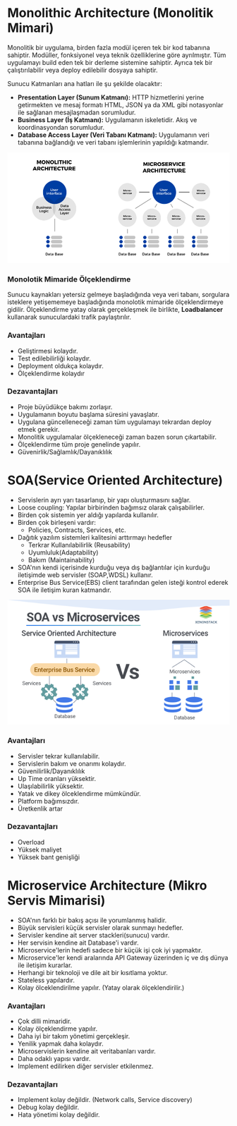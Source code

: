 # Monolithic Architecture (Monolitik Mimari) 
Monolitik bir uygulama, birden fazla modül içeren tek bir kod tabanına sahiptir. Modüller, fonksiyonel veya teknik özelliklerine göre ayrılmıştır. Tüm uygulamayı build eden tek bir derleme sistemine sahiptir. Ayrıca tek bir çalıştırılabilir veya deploy edilebilir dosyaya sahiptir.

Sunucu Katmanları ana hatları ile şu şekilde olacaktır:
- **Presentation Layer (Sunum Katmanı):** HTTP hizmetlerini yerine getirmekten ve mesaj formatı HTML, JSON ya da XML gibi notasyonlar ile sağlanan mesajlaşmadan sorumludur.
- **Business Layer (İş Katmanı):** Uygulamanın iskeletidir. Akış ve koordinasyondan sorumludur.
- **Database Access Layer (Veri Tabanı Katmanı):** Uygulamanın veri tabanına bağlandığı ve veri tabanı işlemlerinin yapıldığı katmandır.
<img src="mono-vs-micro.png"/>

### Monolotik Mimaride Ölçeklendirme 
Sunucu kaynakları yetersiz gelmeye başladığında veya veri tabanı, sorgulara isteklere yetişememeye başladığında monolotik mimaride ölçeklendirmeye gidilir.
Ölçeklendirme yatay olarak gerçekleşmek ile birlikte, **Loadbalancer** kullanarak sunuculardaki trafik paylaştırılır.

### Avantajları
- Geliştirmesi kolaydır.
- Test edilebilirliği kolaydır.
- Deployment oldukça kolaydır.
- Ölçeklendirme kolaydır

### Dezavantajları
- Proje büyüdükçe bakımı zorlaşır.
- Uygulamanın boyutu başlama süresini yavaşlatır.
- Uygulana güncelleneceği zaman tüm uygulamayı tekrardan deploy etmek gerekir.
- Monolitik uygulamalar ölçekleneceği zaman bazen sorun çıkartabilir.
- Ölçeklendirme tüm proje genelinde yapılır.
- Güvenirlik/Sağlamlık/Dayanıklılık


# SOA(Service Oriented Architecture)
- Servislerin ayrı yarı tasarlanıp, bir yapı oluşturmasını sağlar.
- Loose coupling: Yapılar birbirinden bağımsız olarak çalışabilirler.
- Birden çok sistemin yer aldığı yapılarda kullanılır.
- Birden çok birleşeni vardır:
    - Policies, Contracts, Services, etc.
- Dağıtık yazılım sistemleri kalitesini arttırmayı hedefler
    - Terkrar Kullanılabilirlik (Reusability)
    - Uyumluluk(Adaptability)
    - Bakım (Maintainability)
- SOA'nın kendi içerisinde kurduğu veya dış bağlantılar için kurduğu iletişimde web servisler (SOAP,WDSL) kullanır.
- Enterprise Bus Service(EBS) client tarafından gelen isteği kontrol ederek SOA ile iletişim kuran katmandır.
<img src="soa-vs-microservices.png"/>

### Avantajları 
- Servisler tekrar kullanılabilir.
- Servislerin bakım ve onarımı kolaydır.
- Güvenilirlik/Dayanıklılık
- Up Time oranları yüksektir.
- Ulaşılabilirlik yüksektir.
- Yatak ve dikey ölceklendirme mümkündür.
- Platform bağımsızdır.
- Üretkenlik artar

### Dezavantajları
- Overload
- Yüksek maliyet
- Yüksek bant genişliği

# Microservice Architecture (Mikro Servis Mimarisi)
- SOA'nın farklı bir bakış açısı ile yorumlanmış halidir.
- Büyük servisleri küçük servisler olarak sunmayı hedefler.
- Servisler kendine ait server stackleri(sunucu) vardır.
- Her servisin kendine ait Database'i vardır.
- Microservice'lerin hedefi sadece bir küçük işi çok iyi yapmaktır.
- Microservice'ler kendi aralarında API Gateway üzerinden iç ve dış dünya ile iletişim kurarlar.
- Herhangi bir teknoloji ve dile ait bir kısıtlama yoktur.
- Stateless yapılardır.
- Kolay ölceklendirilme yapılır. (Yatay olarak ölçeklendirilir.)

### Avantajları
- Çok dilli mimaridir.
- Kolay ölçeklendirme yapılır.
- Daha iyi bir takım yönetimi gerçekleşir.
- Yenilik yapmak daha kolaydır.
- Microservislerin kendine ait veritabanları vardır.
- Daha odaklı yapısı vardır.
- Implement edilirken diğer servisler etkilenmez.

### Dezavantajları
- Implement kolay değildir. (Network calls, Service discovery)
- Debug kolay değildir.
- Hata yönetimi kolay değildir.
